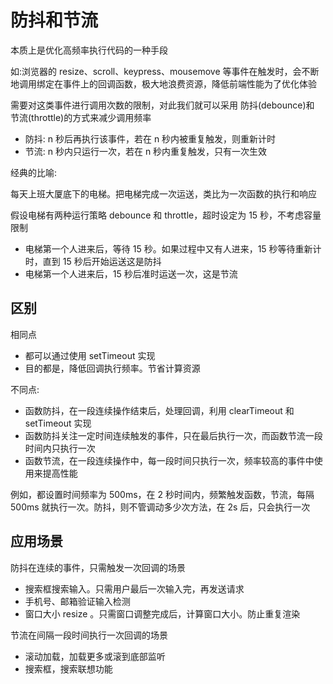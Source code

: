 # 防抖和节流

本质上是优化高频率执行代码的一种手段

如:浏览器的 resize、scroll、keypress、mousemove 等事件在触发时，会不断地调用绑定在事件上的回调函数，极大地浪费资源，降低前端性能为了优化体验

需要对这类事件进行调用次数的限制，对此我们就可以采用 防抖(debounce)和 节流(throttle)的方式来减少调用频率

- 防抖: n 秒后再执行该事件，若在 n 秒内被重复触发，则重新计时
- 节流: n 秒内只运行一次，若在 n 秒内重复触发，只有一次生效

经典的比喻:

每天上班大厦底下的电梯。把电梯完成一次运送，类比为一次函数的执行和响应

假设电梯有两种运行策略 debounce 和 throttle，超时设定为 15 秒，不考虑容量限制

- 电梯第一个人进来后，等待 15 秒。如果过程中又有人进来，15 秒等待重新计时，直到 15 秒后开始运送这是防抖
- 电梯第一个人进来后，15 秒后准时运送一次，这是节流

## 区别

相同点

- 都可以通过使用 setTimeout 实现
- 目的都是，降低回调执行频率。节省计算资源

不同点:

- 函数防抖，在一段连续操作结束后，处理回调，利用 clearTimeout 和 setTimeout 实现
- 函数防抖关注一定时间连续触发的事件，只在最后执行一次，而函数节流一段时间内只执行一次
- 函数节流，在一段连续操作中，每一段时间只执行一次，频率较高的事件中使用来提高性能

例如，都设置时间频率为 500ms，在 2 秒时间内，频繁触发函数，节流，每隔 500ms 就执行一次。防抖，则不管调动多少次方法，在 2s 后，只会执行一次

## 应用场景

防抖在连续的事件，只需触发一次回调的场景

- 搜索框搜索输入。只需用户最后一次输入完，再发送请求
- 手机号、邮箱验证输入检测
- 窗口大小 resize 。只需窗口调整完成后，计算窗口大小。防止重复渲染

节流在间隔一段时间执行一次回调的场景

- 滚动加载，加载更多或滚到底部监听
- 搜索框，搜索联想功能
